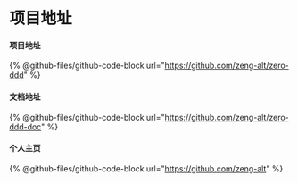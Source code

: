 # 项目地址

#### 项目地址

{% @github-files/github-code-block url="https://github.com/zeng-alt/zero-ddd" %}

#### 文档地址

{% @github-files/github-code-block url="https://github.com/zeng-alt/zero-ddd-doc" %}

#### 个人主页

{% @github-files/github-code-block url="https://github.com/zeng-alt" %}

